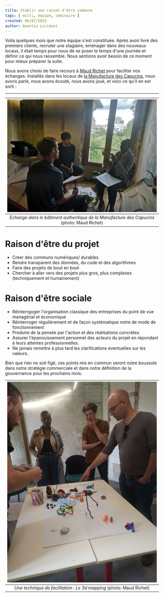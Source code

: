 ```yaml
---
title: Etablir une raison d'être commune
tags: [ multi, équipe, séminaire ]
created: 06/07/2022
author: Quentin Loridant
---
```


Voila quelques mois que notre équipe s'est constituée. Après avoir livré des premiers clients, recruter une stagiaire, eménager dans des nouveaux locaux, il était temps pour nous de se poser le temps d'une journée et définir ce qui nous rassemble. Nous sentions avoir besoin de ce moment pour mieux préparer la suite.

Nous avons choisi de faire recours à [Maud Richet](https://www.linkedin.com/in/maudrichet/) pour faciliter nos échanges. Installés dans les locaux de [la Manufacture des Capucins](https://lamanufacturedescapucins.coop/), nous avons parlé, nous avons écouté, nous avons joué, et voici ce qu'il en est sorti :

---
|![Reflexion](https://raw.githubusercontent.com/multi-coop/multi-site-contents/main/images/blog/reflexion.jpeg)|
|:--:|
| *Echange dans le bâtiment authentique de la Manufacture des Capucins* (photo: Maud Richet)|

# Raison d'être du projet

* Créer des communs numériques/ durables
* Rendre transparent des données, du code et des algorithmes
* Faire des projets de bout en bout
* Chercher à aller vers des projets plus gros, plus complexes (techniquement et humainement)

# Raison d'être sociale

* Réinterrgoger l'organisation classique des entreprises du point de vue managérial et économique
* Réinterroger régulièrement et de façon systématique notre de mode de fonctionnement
* Produire de la pensée par l'action et des réalisations concrètes
* Assurer l'épanouissement personnel des acteurs du projet en répondant à leurs attentes professionnelles.
* Ne jamais remettre à plus tard les clarifications éventuelles sur les valeurs.

Bien que rien ne soit figé, ces points mis en commun seront notre boussole dans notre stratégie commerciale et dans notre définition de la gouvernance pour les prochains mois.


|![Une technique de facilitation : Le 3d mapping](https://raw.githubusercontent.com/multi-coop/multi-site-contents/main/images/blog/3d_mapping.jpeg)|
|:--:|
| *Une technique de facilitation : Le 3d mapping* (photo: Maud Richet)|
